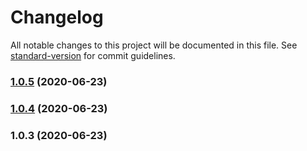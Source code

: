 # Changelog

All notable changes to this project will be documented in this file. See [standard-version](https://github.com/conventional-changelog/standard-version) for commit guidelines.

### [1.0.5](https://github.com/jonataspinto/learning-react-components-library/compare/v1.0.4...v1.0.5) (2020-06-23)

### [1.0.4](https://github.com/jonataspinto/learning-react-components-library/compare/v1.0.3...v1.0.4) (2020-06-23)

### 1.0.3 (2020-06-23)
